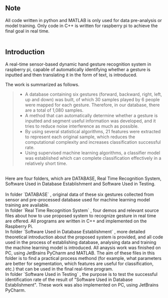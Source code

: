 Note
--
All code written in python and MATLAB is only used for data pre-analysis or model training. Only code in C++ is written for raspberry pi to achieve the final goal in real time.<br>
<br>

Introduction
--
A real-time sensor-based dynamic hand gesture recognition system in raspberry pi, capable of automatically identifying whether a gesture is inputted and then translating it in the form of text, is introduced. <br>

The work is summarized as follows.<br>
>* A database containing six gestures (forward, backward, right, left, up and down) was built, of which 30 samples played by 6 people were mapped for each gesture. Therefore, in our database, there are a total of 1,080 samples.<br>
>* A method that can automatically determine whether a gesture is inputted and segment useful information was developed, and it tries to reduce noise interference as much as possible.<br> 
>* By using several statistical algorithms, 21 features were extracted to represent each original sample, which reduces the computational complexity and increases classification successful rate.<br>
>* Using supervised machine learning algorithms, a classifier model was established which can complete classification effectively in a relatively short time.<br>

<br>
Here are four folders, which are DATABASE, Real Time Recognition System, Software Used in Database Establishment and Software Used in Testing.<br>
<br>
In folder  `DATABASE` , original data of these six gestures collected from sensor and pre-processed database used for machine learning model training are available.<br>
In folder `Real Time Recognition System` , four demos and relevant source files about how to use proposed system to recognize gesture in real time are offered. All programs are written in C++ and implemented on the Raspberry Pi. <br>
In folder `Software Used in Database Establishment` , more detailed theoretical introduction about the proposed system is provided, and all code used in the process of establishing database, analysing data and training the machine learning model is introduced. All anaysis work was finished on PC, using JetBrains PyCharm and MATLAB. The aim of these files in this folder is to find a practical process methond (for example, what parameters are better for segmentation, which features are useful for classification, etc.) that can be used in the final real-time program. <br>
In folder `Software Used in Testing` , the purpose is to test the successful identification rate of the result of "Software Used in Database Establishment". These work was also implemented on PC, using JetBrains PyCharm.<br>
